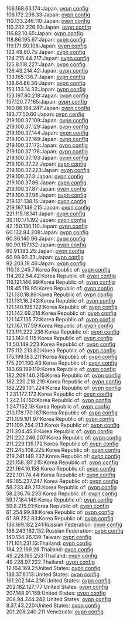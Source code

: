 106.168.63.174:Japan: [ovpn config](vpn/106_168_63_174.ovpn)  
106.172.236.33:Japan: [ovpn config](vpn/106_172_236_33.ovpn)  
110.133.246.110:Japan: [ovpn config](vpn/110_133_246_110.ovpn)  
110.232.226.93:Japan: [ovpn config](vpn/110_232_226_93.ovpn)  
116.82.10.65:Japan: [ovpn config](vpn/116_82_10_65.ovpn)  
118.86.195.67:Japan: [ovpn config](vpn/118_86_195_67.ovpn)  
119.171.80.108:Japan: [ovpn config](vpn/119_171_80_108.ovpn)  
123.48.60.75:Japan: [ovpn config](vpn/123_48_60_75.ovpn)  
124.215.44.217:Japan: [ovpn config](vpn/124_215_44_217.ovpn)  
125.8.118.227:Japan: [ovpn config](vpn/125_8_118_227.ovpn)  
126.43.214.42:Japan: [ovpn config](vpn/126_43_214_42.ovpn)  
133.165.136.7:Japan: [ovpn config](vpn/133_165_136_7.ovpn)  
138.64.86.36:Japan: [ovpn config](vpn/138_64_86_36.ovpn)  
153.133.14.33:Japan: [ovpn config](vpn/153_133_14_33.ovpn)  
153.197.80.218:Japan: [ovpn config](vpn/153_197_80_218.ovpn)  
157.120.77.165:Japan: [ovpn config](vpn/157_120_77_165.ovpn)  
160.86.184.247:Japan: [ovpn config](vpn/160_86_184_247.ovpn)  
183.77.50.60:Japan: [ovpn config](vpn/183_77_50_60.ovpn)  
219.100.37.109:Japan: [ovpn config](vpn/219_100_37_109.ovpn)  
219.100.37.129:Japan: [ovpn config](vpn/219_100_37_129.ovpn)  
219.100.37.144:Japan: [ovpn config](vpn/219_100_37_144.ovpn)  
219.100.37.169:Japan: [ovpn config](vpn/219_100_37_169.ovpn)  
219.100.37.172:Japan: [ovpn config](vpn/219_100_37_172.ovpn)  
219.100.37.176:Japan: [ovpn config](vpn/219_100_37_176.ovpn)  
219.100.37.193:Japan: [ovpn config](vpn/219_100_37_193.ovpn)  
219.100.37.22:Japan: [ovpn config](vpn/219_100_37_22.ovpn)  
219.100.37.223:Japan: [ovpn config](vpn/219_100_37_223.ovpn)  
219.100.37.3:Japan: [ovpn config](vpn/219_100_37_3.ovpn)  
219.100.37.86:Japan: [ovpn config](vpn/219_100_37_86.ovpn)  
219.100.37.87:Japan: [ovpn config](vpn/219_100_37_87.ovpn)  
219.100.37.96:Japan: [ovpn config](vpn/219_100_37_96.ovpn)  
219.121.138.15:Japan: [ovpn config](vpn/219_121_138_15.ovpn)  
219.167.149.215:Japan: [ovpn config](vpn/219_167_149_215.ovpn)  
221.115.18.141:Japan: [ovpn config](vpn/221_115_18_141.ovpn)  
39.110.171.192:Japan: [ovpn config](vpn/39_110_171_192.ovpn)  
42.150.130.110:Japan: [ovpn config](vpn/42_150_130_110.ovpn)  
60.132.84.208:Japan: [ovpn config](vpn/60_132_84_208.ovpn)  
60.36.140.96:Japan: [ovpn config](vpn/60_36_140_96.ovpn)  
60.90.157.132:Japan: [ovpn config](vpn/60_90_157_132.ovpn)  
60.91.183.25:Japan: [ovpn config](vpn/60_91_183_25.ovpn)  
60.99.92.33:Japan: [ovpn config](vpn/60_99_92_33.ovpn)  
92.203.19.46:Japan: [ovpn config](vpn/92_203_19_46.ovpn)  
110.13.245.7:Korea Republic of: [ovpn config](vpn/110_13_245_7.ovpn)  
114.202.54.42:Korea Republic of: [ovpn config](vpn/114_202_54_42.ovpn)  
116.121.146.99:Korea Republic of: [ovpn config](vpn/116_121_146_99.ovpn)  
118.45.119.95:Korea Republic of: [ovpn config](vpn/118_45_119_95.ovpn)  
121.130.18.89:Korea Republic of: [ovpn config](vpn/121_130_18_89.ovpn)  
121.131.16.243:Korea Republic of: [ovpn config](vpn/121_131_16_243.ovpn)  
121.140.195.122:Korea Republic of: [ovpn config](vpn/121_140_195_122.ovpn)  
121.142.69.218:Korea Republic of: [ovpn config](vpn/121_142_69_218.ovpn)  
121.147.135.72:Korea Republic of: [ovpn config](vpn/121_147_135_72.ovpn)  
121.167.117.59:Korea Republic of: [ovpn config](vpn/121_167_117_59.ovpn)  
123.111.222.236:Korea Republic of: [ovpn config](vpn/123_111_222_236.ovpn)  
123.142.6.115:Korea Republic of: [ovpn config](vpn/123_142_6_115.ovpn)  
14.50.149.223:Korea Republic of: [ovpn config](vpn/14_50_149_223.ovpn)  
175.112.213.82:Korea Republic of: [ovpn config](vpn/175_112_213_82.ovpn)  
175.199.163.211:Korea Republic of: [ovpn config](vpn/175_199_163_211.ovpn)  
175.201.100.43:Korea Republic of: [ovpn config](vpn/175_201_100_43.ovpn)  
180.69.199.119:Korea Republic of: [ovpn config](vpn/180_69_199_119.ovpn)  
182.209.140.215:Korea Republic of: [ovpn config](vpn/182_209_140_215.ovpn)  
182.220.218.219:Korea Republic of: [ovpn config](vpn/182_220_218_219.ovpn)  
182.229.101.224:Korea Republic of: [ovpn config](vpn/182_229_101_224.ovpn)  
1.231.172.172:Korea Republic of: [ovpn config](vpn/1_231_172_172.ovpn)  
1.242.14.150:Korea Republic of: [ovpn config](vpn/1_242_14_150.ovpn)  
1.247.152.19:Korea Republic of: [ovpn config](vpn/1_247_152_19.ovpn)  
210.178.170.167:Korea Republic of: [ovpn config](vpn/210_178_170_167.ovpn)  
211.109.101.97:Korea Republic of: [ovpn config](vpn/211_109_101_97.ovpn)  
211.109.254.213:Korea Republic of: [ovpn config](vpn/211_109_254_213.ovpn)  
211.204.45.9:Korea Republic of: [ovpn config](vpn/211_204_45_9.ovpn)  
211.222.246.207:Korea Republic of: [ovpn config](vpn/211_222_246_207.ovpn)  
211.229.135.172:Korea Republic of: [ovpn config](vpn/211_229_135_172.ovpn)  
211.245.108.225:Korea Republic of: [ovpn config](vpn/211_245_108_225.ovpn)  
219.241.149.237:Korea Republic of: [ovpn config](vpn/219_241_149_237.ovpn)  
221.158.187.215:Korea Republic of: [ovpn config](vpn/221_158_187_215.ovpn)  
221.164.16.158:Korea Republic of: [ovpn config](vpn/221_164_16_158.ovpn)  
222.101.74.44:Korea Republic of: [ovpn config](vpn/222_101_74_44.ovpn)  
49.165.237.247:Korea Republic of: [ovpn config](vpn/49_165_237_247.ovpn)  
58.233.49.213:Korea Republic of: [ovpn config](vpn/58_233_49_213.ovpn)  
58.236.76.233:Korea Republic of: [ovpn config](vpn/58_236_76_233.ovpn)  
59.17.184.149:Korea Republic of: [ovpn config](vpn/59_17_184_149.ovpn)  
59.8.215.91:Korea Republic of: [ovpn config](vpn/59_8_215_91.ovpn)  
61.254.99.88:Korea Republic of: [ovpn config](vpn/61_254_99_88.ovpn)  
61.39.252.83:Korea Republic of: [ovpn config](vpn/61_39_252_83.ovpn)  
136.169.182.241:Russian Federation: [ovpn config](vpn/136_169_182_241.ovpn)  
188.243.182.132:Russian Federation: [ovpn config](vpn/188_243_182_132.ovpn)  
140.134.26.139:Taiwan: [ovpn config](vpn/140_134_26_139.ovpn)  
171.101.231.13:Thailand: [ovpn config](vpn/171_101_231_13.ovpn)  
184.22.169.26:Thailand: [ovpn config](vpn/184_22_169_26.ovpn)  
49.228.195.253:Thailand: [ovpn config](vpn/49_228_195_253.ovpn)  
49.228.97.222:Thailand: [ovpn config](vpn/49_228_97_222.ovpn)  
12.164.169.2:United States: [ovpn config](vpn/12_164_169_2.ovpn)  
136.37.6.113:United States: [ovpn config](vpn/136_37_6_113.ovpn)  
161.202.144.236:United States: [ovpn config](vpn/161_202_144_236.ovpn)  
202.182.127.177:United States: [ovpn config](vpn/202_182_127_177.ovpn)  
207.148.91.158:United States: [ovpn config](vpn/207_148_91_158.ovpn)  
208.94.244.242:United States: [ovpn config](vpn/208_94_244_242.ovpn)  
8.37.43.220:United States: [ovpn config](vpn/8_37_43_220.ovpn)  
201.208.240.211:Venezuela: [ovpn config](vpn/201_208_240_211.ovpn)  
